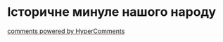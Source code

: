 <div id="hypercomments_widget" class="js-hypercomments-widget invisible"></div>

# Історичне минуле нашого народу

<div class="js-hypercomments-container">
<a href="http://hypercomments.com" class="hc-link" title="comments widget">comments powered by HyperComments</a>
</div>